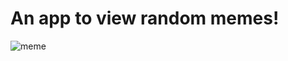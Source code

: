 # An app to view random memes!

![meme](https://user-images.githubusercontent.com/31301266/102818632-0c2a9600-43f8-11eb-9cdf-561e881961ac.gif)

